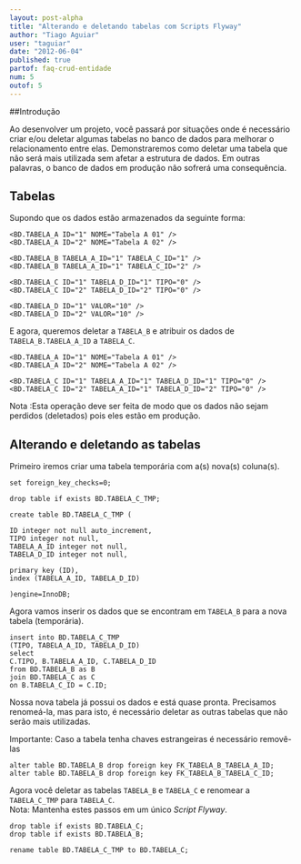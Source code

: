 ```yaml
---
layout: post-alpha
title: "Alterando e deletando tabelas com Scripts Flyway"
author: "Tiago Aguiar"
user: "taguiar"
date: "2012-06-04"
published: true
partof: faq-crud-entidade
num: 5
outof: 5
---
```


##Introdução

Ao desenvolver um projeto, você passará por situações onde é necessário criar e/ou deletar algumas
tabelas no banco de dados para melhorar o relacionamento entre elas. Demonstraremos como deletar
uma tabela que não será mais utilizada sem afetar a estrutura de dados. Em outras palavras,
o banco de dados em produção não sofrerá uma consequência.

## Tabelas
Supondo que os dados estão armazenados da seguinte forma:

	<BD.TABELA_A ID="1" NOME="Tabela A 01" />
	<BD.TABELA_A ID="2" NOME="Tabela A 02" />
	
	<BD.TABELA_B TABELA_A_ID="1" TABELA_C_ID="1" />
	<BD.TABELA_B TABELA_A_ID="1" TABELA_C_ID="2" />
	
	<BD.TABELA_C ID="1" TABELA_D_ID="1" TIPO="0" />
	<BD.TABELA_C ID="2" TABELA_D_ID="2" TIPO="0" />
	
	<BD.TABELA_D ID="1" VALOR="10" />
	<BD.TABELA_D ID="2" VALOR="10" />
	
E agora, queremos deletar a `TABELA_B` e atribuir os dados de `TABELA_B.TABELA_A_ID` a `TABELA_C`.

	<BD.TABELA_A ID="1" NOME="Tabela A 01" />
	<BD.TABELA_A ID="2" NOME="Tabela A 02" />

	<BD.TABELA_C ID="1" TABELA_A_ID="1" TABELA_D_ID="1" TIPO="0" />
	<BD.TABELA_C ID="2" TABELA_A_ID="1" TABELA_D_ID="2" TIPO="0" />

Nota :Esta operação deve ser feita de modo que os dados não sejam perdidos (deletados) pois eles
estão em produção.

## Alterando e deletando as tabelas
Primeiro iremos criar uma tabela temporária com a(s) nova(s) coluna(s).


	set foreign_key_checks=0;
	
	drop table if exists BD.TABELA_C_TMP;
	
	create table BD.TABELA_C_TMP (
	
	ID integer not null auto_increment,
	TIPO integer not null,
	TABELA_A_ID integer not null,
	TABELA_D_ID integer not null, 
	
	primary key (ID),
	index (TABELA_A_ID, TABELA_D_ID)
	
	)engine=InnoDB;
	
Agora vamos inserir os dados que se encontram em `TABELA_B` para a nova tabela (temporária).	
	
	insert into BD.TABELA_C_TMP 
	(TIPO, TABELA_A_ID, TABELA_D_ID) 
	select 
	C.TIPO, B.TABELA_A_ID, C.TABELA_D_ID
	from BD.TABELA_B as B
	join BD.TABELA_C as C
	on B.TABELA_C_ID = C.ID;
	
Nossa nova tabela já possui os dados e está quase pronta. Precisamos renomeá-la, mas para isto,
é necessário deletar as outras tabelas que não serão mais utilizadas.	
	
Importante: Caso a tabela tenha chaves estrangeiras é necessário removê-las	
	
	alter table BD.TABELA_B drop foreign key FK_TABELA_B_TABELA_A_ID;
	alter table BD.TABELA_B drop foreign key FK_TABELA_B_TABELA_C_ID;
	
Agora você deletar as tabelas `TABELA_B` e `TABELA_C` e renomear a `TABELA_C_TMP` para `TABELA_C`.<br>
Nota: Mantenha estes passos em um único _Script Flyway_.	
	
	drop table if exists BD.TABELA_C;
	drop table if exists BD.TABELA_B;
	
	rename table BD.TABELA_C_TMP to BD.TABELA_C;
	
	